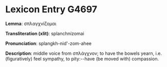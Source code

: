 # Lexicon Entry G4697

**Lemma**: σπλαγχνίζομαι

**Transliteration (xlit)**: splanchnízomai

**Pronunciation**: splangkh-nid'-zom-ahee

**Description**:
middle voice from σπλάγχνον; to have the bowels yearn, i.e. (figuratively) feel sympathy, to pity:--have (be moved with) compassion.
